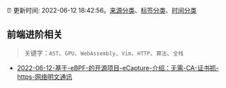 :alarm_clock: 更新时间: 2022-06-12 18:42:56。[来源分类](../README.md)、[标签分类](../TAGS.md)、[时间分类](../TIMELINE.md)

## 前端进阶相关


> 关键字：`AST`、`GPU`、`WebAssembly`、`Vim`、`HTTP`、`算法`、`全栈`



- [2022-06-12-基于-eBPF-的开源项目-eCapture-介绍：无需-CA-证书抓-https-网络明文通讯](https://toutiao.io/k/5mgyt8c) 